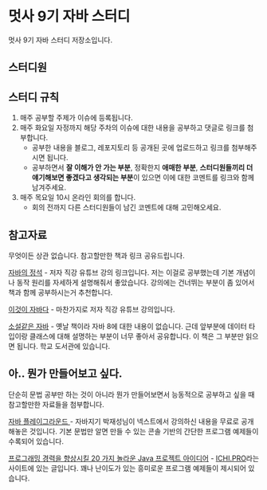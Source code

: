 # 멋사 9기 자바 스터디

멋사 9기 자바 스터디 저장소입니다.

## 스터디원



## 스터디 규칙

1. 매주 공부할 주제가 이슈에 등록됩니다.
2. 매주 화요일 자정까지 해당 주차의 이슈에 대한 내용을 공부하고 댓글로 링크를 첨부합니다.
   	* 공부한 내용을 블로그, 레포지토리 등 공개된 곳에 업로드하고 링크를 첨부해주시면 됩니다.
   	* 공부하면서 **잘 이해가 안 가는 부분**, 정확한지 **애매한 부분**, **스터디원들끼리 더 얘기해보면 좋겠다고 생각되는 부분**이 있으면 이에 대한 코멘트를 링크와 함께 남겨주세요. 
 3. 매주 목요일 10시 온라인 회의를 합니다.
    * 회의 전까지 다른 스터디원들이 남긴 코멘트에 대해 고민해오세요.



## 참고자료

무엇이든 상관 없습니다. 참고할만한 책과 링크 공유드립니다.

[자바의 정석](https://www.youtube.com/watch?v=oJlCC1DutbA&list=PLW2UjW795-f6xWA2_MUhEVgPauhGl3xIp) - 저자 직강 유튜브 강의 링크입니다. 저는 이걸로 공부했는데 기본 개념이나 동작 원리를 자세하게 설명해줘서 좋았습니다. 강의에는 건너뛰는 부분이 좀 있어서 책과 함께 공부하시는거 추천합니다.

[이것이 자바다](https://www.youtube.com/watch?v=Sos11X7wy1M&list=PLVsNizTWUw7FPokuK8Cmlt72DQEt7hKZu) - 마찬가지로 저자 직강 유튜브 강의입니다.

[소설같은 자바](http://m.yes24.com/goods/detail/4250470) - 옛날 책이라 자바 8에 대한 내용이 없습니다. 근데 앞부분에 데이터 타입이랑 클래스에 대해 설명하는 부분이 너무 좋아서 공유합니다. 이 책은 그 부분만 읽으면 됩니다. 학교 도서관에 있습니다.



## 아.. 뭔가 만들어보고 싶다.

단순히 문법 공부만 하는 것이 아니라 뭔가 만들어보면서 능동적으로 공부하고 싶을 때 참고할만한 자료들을 첨부합니다.



[자바 플레이그라운드 ](https://nextstep.camp/courses/-Km5jDeTIGcN0aSqboUc)- 자바지기 박재성님이 넥스트에서 강의하신 내용을 무료로 공개해놓은 것입니다. 기본 문법만 알면 만들 수 있는 콘솔 기반의 간단한 프로그램 예제들이 수록되어 있습니다.



[프로그래밍 경력을 향상시킬 20 가지 놀라운 Java 프로젝트 아이디어](https://ichi.pro/ko/peulogeulaeming-gyeonglyeog-eul-hyangsangsikil-20-gaji-nollaun-java-peulojegteu-aidieo-8092833478389) - [ICHI.PRO](https://ichi.pro/ko)라는 사이트에 있는 글입니다. 꽤나 난이도가 있는 흥미로운 프로그램 예제들이 제시되어 있습니다.



